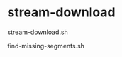 # stream-download

stream-download.sh <master-playlist-url> <folder-prefix>

find-missing-segments.sh <m3u8-file> <min> <max>
